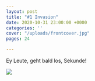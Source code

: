 ```yaml
---
layout: post
title: "#1 Invasion"
date: 2020-10-31 23:00:00 +0000
categories: ''
cover: "/uploads/frontcover.jpg"
pages: 24

---
```

Ey Leute, geht bald los, Sekunde!

 ![](/uploads/frontcover.jpg)